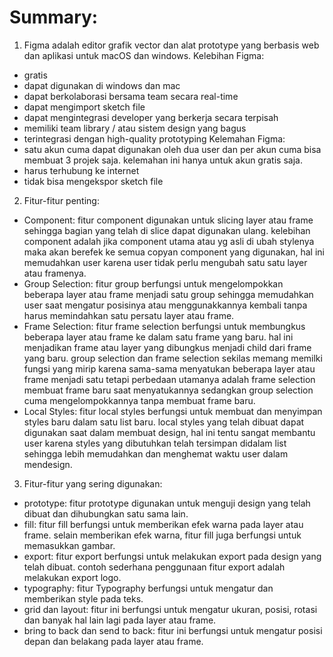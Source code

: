 # Summary:
1. Figma adalah editor grafik vector dan alat prototype yang berbasis web dan aplikasi untuk macOS dan windows.
Kelebihan Figma:
- gratis
- dapat digunakan di windows dan mac
- dapat berkolaborasi bersama team secara real-time
- dapat mengimport sketch file
- dapat mengintegrasi developer yang berkerja secara terpisah
- memiliki team library / atau sistem design yang bagus
- terintegrasi dengan high-quality prototyping
Kelemahan Figma:
- satu akun cuma dapat digunakan oleh dua user dan per akun cuma bisa membuat 3 projek saja. kelemahan ini hanya untuk akun gratis saja.
- harus terhubung ke internet
- tidak bisa mengekspor sketch file

2. Fitur-fitur penting:
- Component: fitur component digunakan untuk slicing layer atau frame sehingga bagian yang telah di slice dapat digunakan ulang. kelebihan component adalah jika component utama atau yg asli di ubah stylenya maka akan berefek ke semua copyan component yang digunakan, hal ini memudahkan user karena user tidak perlu mengubah satu satu layer atau framenya.
- Group Selection: fitur group berfungsi untuk mengelompokkan beberapa layer atau frame menjadi satu group sehingga memudahkan user saat mengatur posisinya atau menggunakkannya kembali tanpa harus memindahkan satu persatu layer atau frame.
- Frame Selection: fitur frame selection berfungsi untuk membungkus beberapa layer atau frame ke dalam satu frame yang baru. hal ini menjadikan frame atau layer yang dibungkus menjadi child dari frame yang baru. 
group selection dan frame selection sekilas memang memilki fungsi yang mirip karena sama-sama menyatukan beberapa layer atau frame menjadi satu tetapi perbedaan utamanya adalah frame selection membuat frame baru saat menyatukannya sedangkan group selection cuma mengelompokkannya tanpa membuat frame baru.
- Local Styles: fitur local styles berfungsi untuk membuat dan menyimpan styles baru dalam satu list baru. local styles yang telah dibuat dapat digunakan saat dalam membuat design, hal ini tentu sangat membantu user karena styles yang dibutuhkan telah tersimpan didalam list sehingga lebih memudahkan dan menghemat waktu user dalam mendesign.

3. Fitur-fitur yang sering digunakan:
- prototype: fitur prototype digunakan untuk menguji design yang telah dibuat dan dihubungkan satu sama lain.
- fill: fitur fill berfungsi untuk memberikan efek warna pada layer atau frame. selain memberikan efek warna, fitur fill juga berfungsi untuk memasukkan gambar.
- export: fitur export berfungsi untuk melakukan export pada design yang telah dibuat. contoh sederhana penggunaan fitur export adalah melakukan export logo.
- typography: fitur Typography berfungsi untuk mengatur dan memberikan style pada teks.
- grid dan layout: fitur ini berfungsi untuk mengatur ukuran, posisi, rotasi dan banyak hal lain lagi pada layer atau frame.
- bring to back dan send to back: fitur ini berfungsi untuk mengatur posisi depan dan belakang pada layer atau frame.

